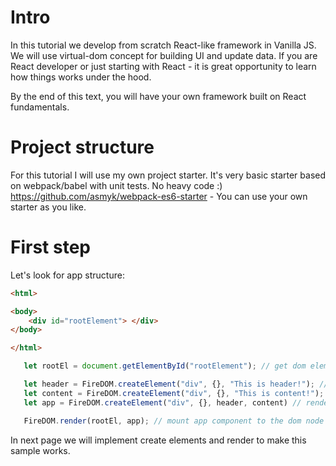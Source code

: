 # Intro

In this tutorial we develop from scratch React-like framework in Vanilla JS. We will use virtual-dom concept for building UI and update data. If you are React developer or just starting with React - it is great opportunity to learn how things works under the hood.

By the end of this text, you will have your own framework built on React fundamentals.

# Project structure

For this tutorial I will use my own project starter. It's very basic starter based on webpack/babel with unit tests. No heavy code :) https://github.com/asmyk/webpack-es6-starter - You can use your own starter as you like.

# First step

Let's look for app structure:

```html
<html>

<body>
    <div id="rootElement"> </div>
</body>

</html>
```

```javascript
   let rootEl = document.getElementById("rootElement"); // get dom element 

   let header = FireDOM.createElement("div", {}, "This is header!"); // create vdom component
   let content = FireDOM.createElement("div", {}, "This is content!"); // create vdom component
   let app = FireDOM.createElement("div", {}, header, content) // render div and place header and content components inside

   FireDOM.render(rootEl, app); // mount app component to the dom node
```

In next page we will implement create elements and render to make this sample works. 